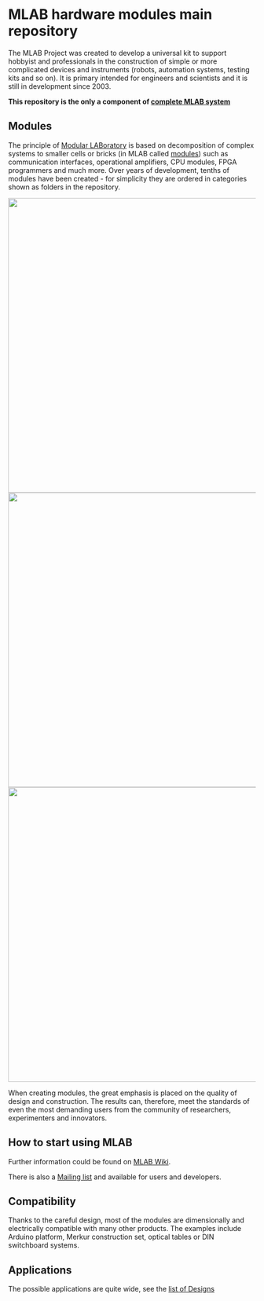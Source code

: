 # MLAB hardware modules main repository
The MLAB Project was created to develop a universal kit to support hobbyist and professionals in the construction of simple or more complicated devices and instruments (robots, automation systems, testing kits and so on). It is primary intended for engineers and scientists and it is still in development since 2003.


**This repository is the only a component of [complete MLAB system](http://www.mlab.cz/)** 

## Modules

The principle of [Modular LABoratory](http://www.mlab.cz) is based on decomposition of complex systems to smaller cells or bricks (in MLAB called [modules](http://wiki.mlab.cz/doku.php?id=en:moduly)) such as communication interfaces, operational amplifiers, CPU modules, FPGA programmers and much more. Over years of development, tenths of modules have been created - for simplicity they are ordered in categories shown as folders in the repository. 

<img src="https://raw.githubusercontent.com/MLAB-project/Modules/master/AVR/AT32TQ14401A/DOC/SRC/img/AT32TQ14401A_Big.png" width="600" />
<img src="http://wiki.mlab.cz/lib/exe/fetch.php?media=cs:sdr:sdrx01b_setup.jpg" width="600" />
<img src="https://raw.githubusercontent.com/MLAB-project/Modules/master/Mechanical/AWSCREEN01A/DOC/SRC/img/DSC06569.JPG" width="600" />


When creating modules, the great emphasis is placed on the quality of design and construction. The results can, therefore, meet the standards of even the most demanding users from the community of researchers, experimenters and innovators.

## How to start using MLAB

Further information could be found on [MLAB Wiki](http://wiki.mlab.cz/).

There is also a [Mailing list](https://groups.google.com/forum/#!forum/mlab-users) and available for users and developers.

## Compatibility

Thanks to the careful design, most of the modules are dimensionally and electrically compatible with many other products. The examples include Arduino platform, Merkur construction set, optical tables or DIN switchboard systems.


## Applications

The possible applications are quite wide, see the [list of Designs](http://www.mlab.cz/Server/GenIndex/GenIndex.php?path=%2FDesigns&lang=en)










